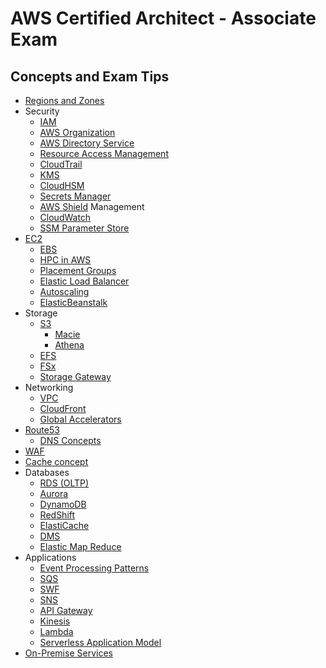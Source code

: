 # AWS Certified Architect - Associate Exam

## Concepts and Exam Tips
* [Regions and Zones](regions/readme.md)
* Security
  * [IAM](iam/readme.md)
  * [AWS Organization](aws-organization/readme.md) 
  * [AWS Directory Service](./directory-service/readme.md)
  * [Resource Access Management](./ram/readme.md)
  * [CloudTrail](./cloudtrail/readme.md)
  * [KMS](./kms/readme.md)
  * [CloudHSM](./cloud-hsm/readme.md)
  * [Secrets Manager](./secret-manager/readme.md)
  * [AWS Shield](./aws-shield/readme.md)
Management
  * [CloudWatch](./cloudwatch/readme.md)
  * [SSM Parameter Store](./ssm-param/readme.md)
* [EC2](ec2/readme.md)
  * [EBS](./ebs/readme.md)
  * [HPC in AWS](./hpc-in-aws/readme.md)
  * [Placement Groups](./placement-group/readme.md)
  * [Elastic Load Balancer](./elb/readme.md)
  * [Autoscaling](./autoscaling/readme.md)
  * [ElasticBeanstalk](./elasticbeanstalk/readme.md)
* Storage
  * [S3](s3/readme.md)
    * [Macie](./aws-macie/readme.md)
    * [Athena](./aws-athena/readme.md)
  * [EFS](efs/readme.md)
  * [FSx](fsx/readme.md)
  * [Storage Gateway](storage-gateway/readme.md)
* Networking
  * [VPC](./vpc/readme.md)
  * [CloudFront](cloud-front/readme.md)
  * [Global Accelerators](./global-accelerators/readme.md)
* [Route53](./route53/readme.md)
  * [DNS Concepts](./dns/readme.md)
* [WAF](./waf/readme.md)
* [Cache concept](./caching/readme.md)
* Databases
  * [RDS (OLTP)](./rds/readme.md)
  * [Aurora](./aurora/readme.md)
  * [DynamoDB](./dynamodb/readme.md)
  * [RedShift](./redshift/readme.md)
  * [ElastiCache](./elasticache/readme.md) 
  * [DMS](./dms/readme.md)
  * [Elastic Map Reduce](./emr/readme.md)
* Applications
  * [Event Processing Patterns](./event-patterns/readme.md)
  * [SQS](./sqs/readme.md)
  * [SWF](./swf/readme.md)
  * [SNS](./sns/readme.md)
  * [API Gateway](./api-gateway/readme.md)
  * [Kinesis](./kinesis/readme.md)
  * [Lambda](./lambda/readme.md)
  * [Serverless Application Model](./sam/readme.md)
* [On-Premise Services](./on-prem/readme.md)
  